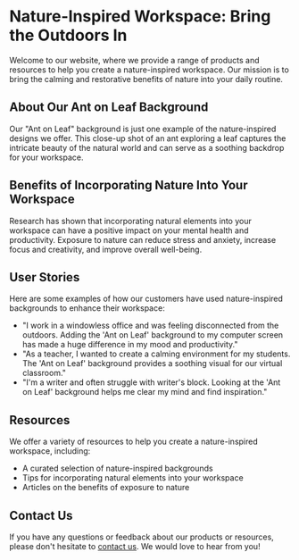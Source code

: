 <!--font:Barlow Condensed-->

# Nature-Inspired Workspace: Bring the Outdoors In

Welcome to our website, where we provide a range of products and resources to help you create a nature-inspired workspace. Our mission is to bring the calming and restorative benefits of nature into your daily routine.

## About Our Ant on Leaf Background

Our "Ant on Leaf" background is just one example of the nature-inspired designs we offer. This close-up shot of an ant exploring a leaf captures the intricate beauty of the natural world and can serve as a soothing backdrop for your workspace.

## Benefits of Incorporating Nature Into Your Workspace

Research has shown that incorporating natural elements into your workspace can have a positive impact on your mental health and productivity. Exposure to nature can reduce stress and anxiety, increase focus and creativity, and improve overall well-being.

## User Stories

Here are some examples of how our customers have used nature-inspired backgrounds to enhance their workspace:

- "I work in a windowless office and was feeling disconnected from the outdoors. Adding the 'Ant on Leaf' background to my computer screen has made a huge difference in my mood and productivity."
- "As a teacher, I wanted to create a calming environment for my students. The 'Ant on Leaf' background provides a soothing visual for our virtual classroom."
- "I'm a writer and often struggle with writer's block. Looking at the 'Ant on Leaf' background helps me clear my mind and find inspiration."

## Resources

We offer a variety of resources to help you create a nature-inspired workspace, including:

- A curated selection of nature-inspired backgrounds
- Tips for incorporating natural elements into your workspace
- Articles on the benefits of exposure to nature

## Contact Us

If you have any questions or feedback about our products or resources, please don't hesitate to [contact us](#). We would love to hear from you!

<!--

Write me content for website with wallpaper which alt text is:

"A close-up of an ant on a leaf"

The name/title of the page should not be 1:1 copy of the alt text but rather a real content of the website which is using this wallpaper.

- Use markdown format 
- Start with heading
- Heading should be short and concise
- The content should look like a real website 
- The website should not be about the wallpaper, wallpaper is just a related background
- Heading should be contain work "wallpaper" or "background"
- Include real sections like references, contact, user stories, etc. use things relevant to the page purpose.
- Feel free to use structure like headings, bullets, numbering, blockquotes, paragraphs, horizontal lines, etc.
- You can use formatting like bold or _italic_
- You can include UTF-8 emojis
- Links should be only #hash anchors (and you can refer to the document itself)
- Do not include images


---


# Nature-inspired Wallpaper for a Calming Workspace

Welcome to our website, where we provide high-quality nature-inspired wallpapers for your workspace. Our wallpaper designs are carefully curated to bring a sense of calm and tranquility to your daily routine. 

## About Our Ant on Leaf Wallpaper

Our "Ant on Leaf" wallpaper design captures the beauty of nature in a close-up shot of an ant exploring a leaf. The intricate details of the ant's body and the texture of the leaf create a stunning visual that will transport you to a peaceful outdoor setting.

## Benefits of Using Nature-Inspired Wallpaper

Studies have shown that incorporating natural elements into your workspace can have a positive impact on your mental health and productivity. Our nature-inspired wallpapers can help reduce stress and anxiety, increase focus and creativity, and improve overall well-being.

## User Stories

Here are some examples of how our customers have used our nature-inspired wallpapers to enhance their workspace:

- "I work from home and was struggling with feeling disconnected from nature. Adding the 'Ant on Leaf' wallpaper to my office space has made a huge difference in my mood and productivity."
- "As a therapist, I wanted to create a calming environment for my clients. The 'Ant on Leaf' wallpaper provides a soothing backdrop for our sessions."
- "I'm an artist and often feel stuck in my creative process. Looking at the 'Ant on Leaf' wallpaper helps me clear my mind and find inspiration."

## References

For more information on the benefits of incorporating nature into your workspace, check out these resources:

- [The Biophilia Hypothesis](#)
- [The Power of Nature: Ecotherapy and Awakening](#)
- [Nature-Based Solutions for Stress and Anxiety](#)

## Contact Us

If you have any questions or feedback about our products, please don't hesitate to [contact us](#). We would love to hear from you!


---


Heading should not include word "wallpaper". The website should not be about the wallpaper itself, wallpaper is just a related background, rewrite whole content.


---


# Nature-Inspired Workspace: Bring the Outdoors In

Welcome to our website, where we provide a range of products and resources to help you create a nature-inspired workspace. Our mission is to bring the calming and restorative benefits of nature into your daily routine.

## About Our Ant on Leaf Background

Our "Ant on Leaf" background is just one example of the nature-inspired designs we offer. This close-up shot of an ant exploring a leaf captures the intricate beauty of the natural world and can serve as a soothing backdrop for your workspace.

## Benefits of Incorporating Nature Into Your Workspace

Research has shown that incorporating natural elements into your workspace can have a positive impact on your mental health and productivity. Exposure to nature can reduce stress and anxiety, increase focus and creativity, and improve overall well-being.

## User Stories

Here are some examples of how our customers have used nature-inspired backgrounds to enhance their workspace:

- "I work in a windowless office and was feeling disconnected from the outdoors. Adding the 'Ant on Leaf' background to my computer screen has made a huge difference in my mood and productivity."
- "As a teacher, I wanted to create a calming environment for my students. The 'Ant on Leaf' background provides a soothing visual for our virtual classroom."
- "I'm a writer and often struggle with writer's block. Looking at the 'Ant on Leaf' background helps me clear my mind and find inspiration."

## Resources

We offer a variety of resources to help you create a nature-inspired workspace, including:

- A curated selection of nature-inspired backgrounds
- Tips for incorporating natural elements into your workspace
- Articles on the benefits of exposure to nature

## Contact Us

If you have any questions or feedback about our products or resources, please don't hesitate to [contact us](#). We would love to hear from you!

-->

